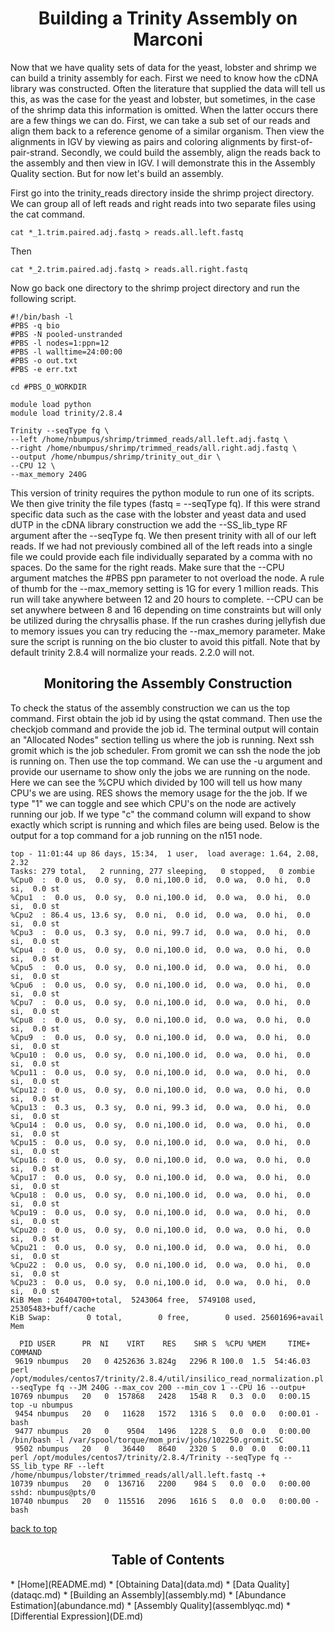 <h1 align="center">Building a Trinity Assembly on Marconi<a id="top"></a></h1>

<p>Now that we have quality sets of data for the yeast, lobster and shrimp we can build a trinity assembly for each. First we need to know how the cDNA library was constructed.  Often the literature that supplied the data will tell us this, as was the case for the yeast and lobster, but sometimes, in the case of the shrimp data this information is omitted.  When the latter occurs there are a few things we can do.  First, we can take a sub set of our reads and align them back to a reference genome of a similar organism.  Then view the alignments in IGV by viewing as pairs and coloring alignments by first-of-pair-strand.  Secondly, we could build the assembly, align the reads back to the assembly and then view in IGV.  I will demonstrate this in the Assembly Quality section.  But for now let's build an assembly.</p>

<p>First go into the trinity_reads directory inside the shrimp project directory.  We can group all of left reads and right reads into two separate files using the cat command.</p>

```
cat *_1.trim.paired.adj.fastq > reads.all.left.fastq
```

<p>Then</p>

```
cat *_2.trim.paired.adj.fastq > reads.all.right.fastq
```
Now go back one directory to the shrimp project directory and run the following script.

```
#!/bin/bash -l
#PBS -q bio
#PBS -N pooled-unstranded
#PBS -l nodes=1:ppn=12
#PBS -l walltime=24:00:00
#PBS -o out.txt
#PBS -e err.txt

cd #PBS_O_WORKDIR

module load python
module load trinity/2.8.4

Trinity --seqType fq \
--left /home/nbumpus/shrimp/trimmed_reads/all.left.adj.fastq \
--right /home/nbumpus/shrimp/trimmed_reads/all.right.adj.fastq \
--output /home/nbumpus/shrimp/trinity_out_dir \
--CPU 12 \
--max_memory 240G
```
<p>This version of trinity requires the python module to run one of its scripts.  We then give trinity the file types 
(fastq = --seqType fq).  If this were strand specific data such as the case with the lobster and yeast data and used dUTP 
in the cDNA library construction we add the --SS_lib_type RF argument after the --seqType fq.  We then present trinity with all of our left reads.  If we had not previously combined all of the left reads into a single file we could provide each file individually separated by a comma with no spaces.  Do the same for the right reads.  Make sure that the --CPU argument matches the #PBS ppn parameter to not overload the node.  A rule of thumb for the --max_memory setting is 1G for every 1 million reads.  This run will take anywhere between  12 and 20 hours to complete.  --CPU can be set anywhere between 8 and 16 depending on time constraints but will only be utilized during the chrysallis phase.  If the run crashes during jellyfish due to memory issues you can try reducing the --max_memory parameter.  Make sure the script is running on the bio cluster to avoid this pitfall.  Note that by default trinity 2.8.4 will normalize your reads.  2.2.0 will not.</p>

<h2 align="center">Monitoring the Assembly Construction</h2>

<p>To check the status of the assembly construction we can us the top command.  First obtain the job id by using the qstat command.  Then use the checkjob command and provide the job id.  The terminal output will contain an "Allocated Nodes" section telling us where the job is running.  Next ssh gromit which is the job scheduler.  From gromit we can ssh the node the job is running on.  Then use the top command.  We can use the -u argument and provide our username to show only the jobs we are running on the node.  Here we can see the %CPU which divided by 100 will tell us how many CPU's we are using.  RES shows the memory usage for the the job.  If we type "1" we can toggle and see which CPU's on the node are actively running our job.  If we type "c" the command column will expand to show exactly which script is running and which files are being used.  Below is the output for a top command for a job running on the n151 node.</p>

```
top - 11:01:44 up 86 days, 15:34,  1 user,  load average: 1.64, 2.08, 2.32
Tasks: 279 total,   2 running, 277 sleeping,   0 stopped,   0 zombie
%Cpu0  :  0.0 us,  0.0 sy,  0.0 ni,100.0 id,  0.0 wa,  0.0 hi,  0.0 si,  0.0 st
%Cpu1  :  0.0 us,  0.0 sy,  0.0 ni,100.0 id,  0.0 wa,  0.0 hi,  0.0 si,  0.0 st
%Cpu2  : 86.4 us, 13.6 sy,  0.0 ni,  0.0 id,  0.0 wa,  0.0 hi,  0.0 si,  0.0 st
%Cpu3  :  0.0 us,  0.3 sy,  0.0 ni, 99.7 id,  0.0 wa,  0.0 hi,  0.0 si,  0.0 st
%Cpu4  :  0.0 us,  0.0 sy,  0.0 ni,100.0 id,  0.0 wa,  0.0 hi,  0.0 si,  0.0 st
%Cpu5  :  0.0 us,  0.0 sy,  0.0 ni,100.0 id,  0.0 wa,  0.0 hi,  0.0 si,  0.0 st
%Cpu6  :  0.0 us,  0.0 sy,  0.0 ni,100.0 id,  0.0 wa,  0.0 hi,  0.0 si,  0.0 st
%Cpu7  :  0.0 us,  0.0 sy,  0.0 ni,100.0 id,  0.0 wa,  0.0 hi,  0.0 si,  0.0 st
%Cpu8  :  0.0 us,  0.0 sy,  0.0 ni,100.0 id,  0.0 wa,  0.0 hi,  0.0 si,  0.0 st
%Cpu9  :  0.0 us,  0.0 sy,  0.0 ni,100.0 id,  0.0 wa,  0.0 hi,  0.0 si,  0.0 st
%Cpu10 :  0.0 us,  0.0 sy,  0.0 ni,100.0 id,  0.0 wa,  0.0 hi,  0.0 si,  0.0 st
%Cpu11 :  0.0 us,  0.0 sy,  0.0 ni,100.0 id,  0.0 wa,  0.0 hi,  0.0 si,  0.0 st
%Cpu12 :  0.0 us,  0.0 sy,  0.0 ni,100.0 id,  0.0 wa,  0.0 hi,  0.0 si,  0.0 st
%Cpu13 :  0.3 us,  0.3 sy,  0.0 ni, 99.3 id,  0.0 wa,  0.0 hi,  0.0 si,  0.0 st
%Cpu14 :  0.0 us,  0.0 sy,  0.0 ni,100.0 id,  0.0 wa,  0.0 hi,  0.0 si,  0.0 st
%Cpu15 :  0.0 us,  0.0 sy,  0.0 ni,100.0 id,  0.0 wa,  0.0 hi,  0.0 si,  0.0 st
%Cpu16 :  0.0 us,  0.0 sy,  0.0 ni,100.0 id,  0.0 wa,  0.0 hi,  0.0 si,  0.0 st
%Cpu17 :  0.0 us,  0.0 sy,  0.0 ni,100.0 id,  0.0 wa,  0.0 hi,  0.0 si,  0.0 st
%Cpu18 :  0.0 us,  0.0 sy,  0.0 ni,100.0 id,  0.0 wa,  0.0 hi,  0.0 si,  0.0 st
%Cpu19 :  0.0 us,  0.0 sy,  0.0 ni,100.0 id,  0.0 wa,  0.0 hi,  0.0 si,  0.0 st
%Cpu20 :  0.0 us,  0.0 sy,  0.0 ni,100.0 id,  0.0 wa,  0.0 hi,  0.0 si,  0.0 st
%Cpu21 :  0.0 us,  0.0 sy,  0.0 ni,100.0 id,  0.0 wa,  0.0 hi,  0.0 si,  0.0 st
%Cpu22 :  0.0 us,  0.0 sy,  0.0 ni,100.0 id,  0.0 wa,  0.0 hi,  0.0 si,  0.0 st
%Cpu23 :  0.0 us,  0.0 sy,  0.0 ni,100.0 id,  0.0 wa,  0.0 hi,  0.0 si,  0.0 st
KiB Mem : 26404700+total,  5243064 free,  5749108 used, 25305483+buff/cache
KiB Swap:        0 total,        0 free,        0 used. 25601696+avail Mem 

  PID USER      PR  NI    VIRT    RES    SHR S  %CPU %MEM     TIME+ COMMAND                                                                                                                                        
 9619 nbumpus   20   0 4252636 3.824g   2296 R 100.0  1.5  54:46.03 perl /opt/modules/centos7/trinity/2.8.4/util/insilico_read_normalization.pl --seqType fq --JM 240G --max_cov 200 --min_cov 1 --CPU 16 --outpu+ 
10769 nbumpus   20   0  157868   2428   1548 R   0.3  0.0   0:00.15 top -u nbumpus                                                                                                                                 
 9454 nbumpus   20   0   11628   1572   1316 S   0.0  0.0   0:00.01 -bash                                                                                                                                          
 9477 nbumpus   20   0    9504   1496   1228 S   0.0  0.0   0:00.00 /bin/bash -l /var/spool/torque/mom_priv/jobs/102250.gromit.SC                                                                                  
 9502 nbumpus   20   0   36440   8640   2320 S   0.0  0.0   0:00.11 perl /opt/modules/centos7/trinity/2.8.4/Trinity --seqType fq --SS_lib_type RF --left /home/nbumpus/lobster/trimmed_reads/all/all.left.fastq -+ 
10739 nbumpus   20   0  136716   2200    984 S   0.0  0.0   0:00.00 sshd: nbumpus@pts/0                                                                                                                            
10740 nbumpus   20   0  115516   2096   1616 S   0.0  0.0   0:00.00 -bash          
```
  
 <a href="#top">back to top</a></p>


<h2 align="center">Table of Contents</h2>
* [Home](README.md)
* [Obtaining Data](data.md)
* [Data Quality](dataqc.md)
* [Building an Assembly](assembly.md)
* [Abundance Estimation](abundance.md)
* [Assembly Quality](assemblyqc.md)
* [Differential Expression](DE.md)
